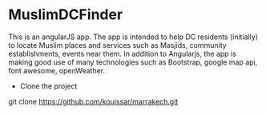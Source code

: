 MuslimDCFinder
=========
This is an angularJS app. The app is intended to help DC residents (initially) to locate Muslim places and services such as Masjids, community establishments, events near them. In addition to Angularjs, the app is making good use of many technologies such as Bootstrap, google map api, font awesome, openWeather.

- Clone the project 

git clone https://github.com/kouissar/marrakech.git
